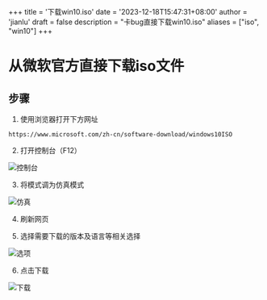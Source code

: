 +++
title = '下载win10.iso'
date = '2023-12-18T15:47:31+08:00'
author = 'jianlu'
draft = false
description = "卡bug直接下载win10.iso"
aliases = ["iso", "win10"]
+++

# 从微软官方直接下载iso文件

## 步骤

1. 使用浏览器打开下方网址

```text
https://www.microsoft.com/zh-cn/software-download/windows10ISO
```

2. 打开控制台（F12）

![控制台](/img/win/iso/download-iso-001.png)

3. 将模式调为仿真模式

![仿真](/img/win/iso/download-iso-002.png)

4. 刷新网页


5. 选择需要下载的版本及语言等相关选择

![选项](/img/win/iso/download-iso-003.png)

6. 点击下载

![下载](/img/win/iso/download-iso-004.png)